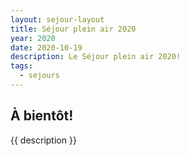```yaml
---
layout: sejour-layout
title: Séjour plein air 2020
year: 2020
date: 2020-10-19
description: Le Séjour plein air 2020!
tags:
  - sejours
---
```

## À bientôt!
{{ description }}